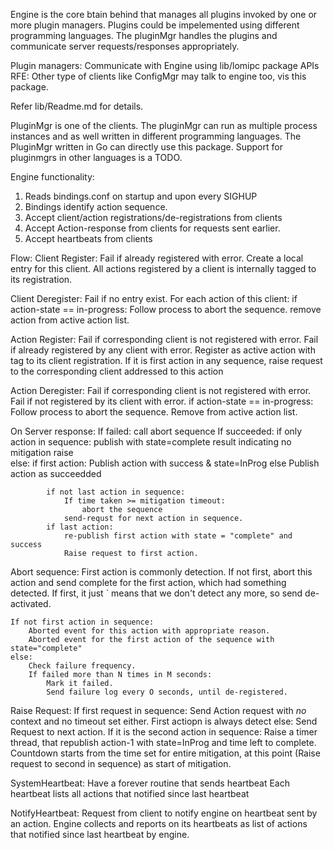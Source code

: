 Engine is the core btain behind that manages all plugins invoked by one or more plugin managers.
Plugins could be impelemented using different programming languages.
The pluginMgr handles the plugins and communicate server requests/responses appropriately.

Plugin managers: Communicate with Engine using lib/lomipc package APIs
RFE: Other type of clients like ConfigMgr may talk to engine too, vis this package.

Refer lib/Readme.md for details.

PluginMgr is one of the clients. The pluginMgr can run as multiple process instances and as 
well written in different programming languages. The PluginMgr written in Go can directly use
this package. Support for pluginmgrs in other languages is a TODO.

Engine functionality:
1. Reads bindings.conf on startup and upon every SIGHUP
2. Bindings identify action sequence.
3. Accept client/action registrations/de-registrations from clients
4. Accept Action-response from clients for requests sent earlier.
5. Accept heartbeats from clients


Flow:
Client Register:
    Fail if already registered with error.
    Create a local entry for this client.
    All actions registered by a client is internally tagged to its registration.

    
Client Deregister:
    Fail if no entry exist.
    For each action of this client:
        if action-state == in-progress:
            Follow process to abort the sequence.
        remove action from active action list.

    
Action Register:
    Fail if corresponding client is not registered with error.
    Fail if already registered by any client with error.
    Register as active action with tag to its client registration.
    If it is first action in any sequence,
        raise request to the corresponding client addressed to this action


Action Deregister:
    Fail if corresponding client is not registered with error.
    Fail if not registered by its client with error.
    if action-state == in-progress:
        Follow process to abort the sequence.
    Remove from active action list.


On Server response:
    If failed:
        call abort sequence
    If succeeded:
        if only action in sequence:
            publish with state=complete result indicating no mitigation
            raise  
        else:
            if first action:
                Publish action with success & state=InProg
            else
                Publish action as succeedded

            if not last action in sequence:
                If time taken >= mitigation timeout:
                    abort the sequence
                send-requst for next action in sequence.
            if last action:
                re-publish first action with state = "complete" and success
                Raise request to first action.


Abort sequence:
    First action is commonly detection. If not first, abort this action and send
    complete for the first action, which had something detected. If first, it just
`   means that we don't detect any more, so send de-activated.
    
    If not first action in sequence:
        Aborted event for this action with appropriate reason.
        Aborted event for the first action of the sequence with state="complete"
    else:
        Check failure frequency.
        If failed more than N times in M seconds:
            Mark it failed.
            Send failure log every O seconds, until de-registered.

        
Raise Request:
    If first request in sequence:
        Send Action request with *no* context and no timeout set either.
        First actiopn is always detect
    else:
        Send Request to next action.
        If it is the second action in sequence:
            Raise a timer thread, that republish action-1 with state=InProg and time left
            to complete.
            Countdown starts from the time set for entire mitigation, at this point (Raise request
            to second in sequence) as start of mitigation.


SystemHeartbeat:
    Have a forever routine that sends heartbeat
    Each heartbeat lists all actions that notified since last heartbeat


NotifyHeartbeat:
    Request from client to notify engine on heartbeat sent by an action.
    Engine collects and reports on its heartbeats as list of actions that
    notified since last heartbeat by engine.
